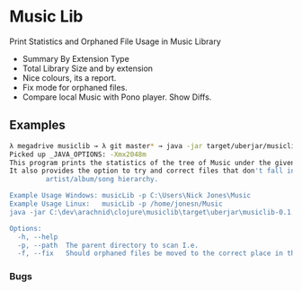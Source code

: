 # Music Lib

Print Statistics and Orphaned File Usage in Music Library

 - Summary By Extension Type
 - Total Library Size and by extension
 - Nice colours, its a report.
 - Fix mode for orphaned files.
 - Compare local Music with Pono player. Show Diffs.
 
## Examples

```bash
λ megadrive musiclib → λ git master* → java -jar target/uberjar/musiclib-0.1.0-SNAPSHOT-standalone.jar 
Picked up _JAVA_OPTIONS: -Xmx2048m
This program prints the statistics of the tree of Music under the given path.
It also provides the option to try and correct files that don't fall into the
         artist/album/song hierarchy.

Example Usage Windows: musicLib -p C:\Users\Nick Jones\Music
Example Usage Linux:   musicLib -p /home/jonesn/Music
java -jar C:\dev\arachnid\clojure\musiclib\target\uberjar\musiclib-0.1.0-SNAPSHOT-standalone.jar --path "C:\Users\Nick Jones\Music" --fix true

Options:
  -h, --help
  -p, --path  The parent directory to scan I.e.
  -f, --fix   Should orphaned files be moved to the correct place in the file system.
```

### Bugs
